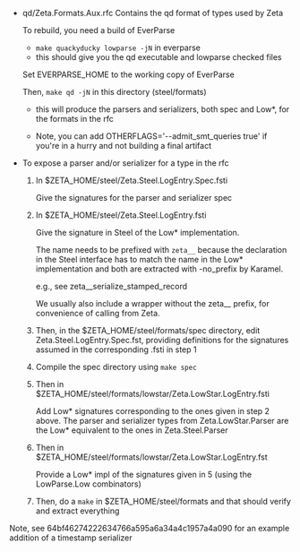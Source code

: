 * qd/Zeta.Formats.Aux.rfc Contains the qd format of types used by Zeta

  To rebuild, you need a build of EverParse
    - `make quackyducky lowparse -jN` in everparse
    - this should give you the qd executable and lowparse checked files

  Set EVERPARSE_HOME to the working copy of EverParse
  
  Then, `make qd -jN` in this directory (steel/formats)
  
    - this will produce the parsers and serializers, both spec and
      Low*, for the formats in the rfc

    - Note, you can add OTHERFLAGS='--admit_smt_queries true' if
      you're in a hurry and not building a final artifact
    
* To expose a parser and/or serializer for a type in the rfc

  1. In $ZETA_HOME/steel/Zeta.Steel.LogEntry.Spec.fsti

     Give the signatures for the parser and serializer spec

  2. In $ZETA_HOME/steel/Zeta.Steel.LogEntry.fsti

     Give the signature in Steel of the Low* implementation.
     
     The name needs to be prefixed with `zeta__` because the
     declaration in the Steel interface has to match the name in the
     Low* implementation and both are extracted with -no_prefix by
     Karamel.

     e.g., see zeta__serialize_stamped_record

     We usually also include a wrapper without the zeta__ prefix, for
     convenience of calling from Zeta.

  3. Then, in the $ZETA_HOME/steel/formats/spec directory, edit
     Zeta.Steel.LogEntry.Spec.fst, providing definitions for the
     signatures assumed in the corresponding .fsti in step 1

  4. Compile the spec directory using `make spec`

  5. Then in $ZETA_HOME/steel/formats/lowstar/Zeta.LowStar.LogEntry.fsti

     Add Low* signatures corresponding to the ones given in step 2
     above. The parser and serializer types from Zeta.LowStar.Parser
     are the Low* equivalent to the ones in Zeta.Steel.Parser

  6. Then in $ZETA_HOME/steel/formats/lowstar/Zeta.LowStar.LogEntry.fst

     Provide a Low* impl of the signatures given in 5 (using the
     LowParse.Low combinators)

  7. Then, do a `make` in $ZETA_HOME/steel/formats and that should
     verify and extract everything


Note, see 64bf46274222634766a595a6a34a4c1957a4a090 for an example
addition of a timestamp serializer
  
     


  